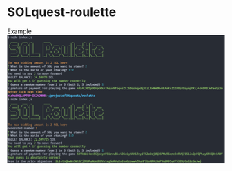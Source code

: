 # SOLquest-roulette

Example
![Image](https://github.com/Rishabh510/SOLquest-roulette/blob/main/example.PNG)
